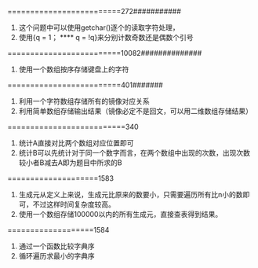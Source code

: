 =========================272###########
1. 这个问题中可以使用getchar()逐个的读取字符处理，
2. 使用{q = 1； **** q = !q}来分别计数奇数还是偶数个引号

=========================10082##############
1. 使用一个数组按序存储键盘上的字符

=========================401#######
1. 利用一个字符数组存储所有的镜像对应关系
2. 利用简单数组存储输出结果（镜像必定不是回文，可以用二维数组存储结果）

==========================340
1. 统计A直接对比两个数组对应位置即可
2. 统计B可以先统计对于同一个数字而言，在两个数组中出现的次数，出现次数较小者B减去A即为题目中所求的B


====================1583
1. 生成元从定义上来说，生成元比原来的数要小，只需要遍历所有比n小的数即可，不过这样时间复杂度较高。
2. 使用一个数组存储100000以内的所有生成元，直接查表得到结果。

===================1584
1. 通过一个函数比较字典序
2. 循环遍历求最小的字典序